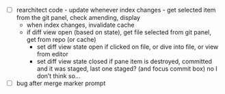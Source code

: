 - [ ] rearchitect code - update whenever index changes - get selected item from the git panel, check amending, display
	- when index changes, invalidate cache
	- if diff view open (based on state), get file selected from git panel, get from repo (or cache)
		- set diff view state open if clicked on file, or dive into file, or view from editor
		- set diff view state closed if pane item is destroyed, committed and it was staged, last one staged? (and focus commit box) no I don’t think so…
- [ ] bug after merge marker prompt
